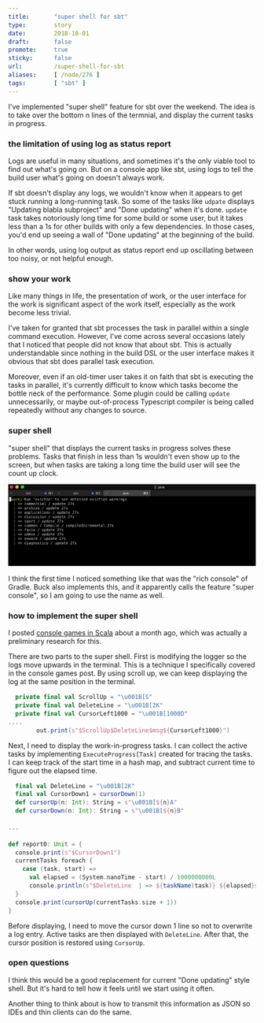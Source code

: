 ```yaml
---
title:       "super shell for sbt"
type:        story
date:        2018-10-01
draft:       false
promote:     true
sticky:      false
url:         /super-shell-for-sbt
aliases:     [ /node/276 ]
tags:        [ "sbt" ]
---
```


I've implemented "super shell" feature for sbt over the weekend. The idea is to take over the bottom n lines of the termnial, and display the current tasks in progress.

### the limitation of using log as status report

Logs are useful in many situations, and sometimes it's the only viable tool to find out what's going on. But on a console app like sbt, using logs to tell the build user what's going on doesn't always work.

If sbt doesn't display any logs, we wouldn't know when it appears to get stuck running a long-running task. So some of the tasks like `udpate` displays "Updating blabla subproject" and "Done updating" when it's done. `update` task takes notoriously long time for some build or some user, but it takes less than a 1s for other builds with only a few dependencies. In those cases, you'd end up seeing a wall of "Done updating" at the beginning of the build.

In other words, using log output as status report end up oscillating between too noisy, or not helpful enough.

### show your work

Like many things in life, the presentation of work, or the user interface for the work is significant aspect of the work itself, especially as the work become less trivial.

I've taken for granted that sbt processes the task in parallel within a single command execution. However, I've come across several occasions lately that I noticed that people did not know that about sbt. This is actually understandable since nothing in the build DSL or the user interface makes it obvious that sbt does parallel task execution.

Moreover, even if an old-timer user takes it on faith that sbt is executing the tasks in parallel, it's currently difficult to know which tasks become the bottle neck of the performance. Some plugin could be calling `update` unnecessarily, or maybe out-of-process Typescript compiler is being called repeatedly without any changes to source.

### super shell

"super shell" that displays the current tasks in progress solves these problems. Tasks that finish in less than 1s wouldn't even show up to the screen, but when tasks are taking a long time the build user will see the count up clock.

![super shell](https://raw.githubusercontent.com/eed3si9n/eed3si9n.com/master/images/super-shell.gif)

I think the first time I noticed something like that was the "rich console" of Gradle. Buck also implements this, and it apparently calls the feature "super console", so I am going to use the name as well.

### how to implement the super shell

I posted [console games in Scala](http://eed3si9n.com/console-games-in-scala) about a month ago, which was actually a preliminary research for this.

There are two parts to the super shell. First is modifying the logger so the logs move upwards in the terminal. This is a technique I specifically covered in the console games post. By using scroll up, we can keep displaying the log at the same position in the terminal.

```scala
  private final val ScrollUp = "\u001B[S"
  private final val DeleteLine = "\u001B[2K"
  private final val CursorLeft1000 = "\u001B[1000D"
....
        out.print(s"$ScrollUp$DeleteLine$msg${CursorLeft1000}")
```

Next, I need to display the work-in-progress tasks. I can collect the active tasks by implementing `ExecuteProgress[Task]` created for tracing the tasks. I can keep track of the start time in a hash map, and subtract current time to figure out the elapsed time.

```scala
  final val DeleteLine = "\u001B[2K"
  final val CursorDown1 = cursorDown(1)
  def cursorUp(n: Int): String = s"\u001B[${n}A"
  def cursorDown(n: Int): String = s"\u001B[${n}B"

...

def report0: Unit = {
  console.print(s"$CursorDown1")
  currentTasks foreach {
    case (task, start) =>
      val elapsed = (System.nanoTime - start) / 1000000000L
      console.println(s"$DeleteLine  | => ${taskName(task)} ${elapsed}s")
  }
  console.print(cursorUp(currentTasks.size + 1))
}
```

Before displaying, I need to move the cursor down 1 line so not to overwrite a log entry.
Active tasks are then displayed with `DeleteLine`. After that, the cursor position is restored using `CursorUp`.

### open questions

I think this would be a good replacement for current "Done updating" style shell. But it's hard to tell how it feels until we start using it often.

Another thing to think about is how to transmit this information as JSON so IDEs and thin clients can do the same.
